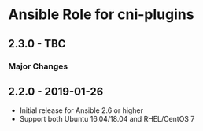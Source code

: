 # Ansible Role for cni-plugins

## 2.3.0 - TBC

### Major Changes

## 2.2.0 - 2019-01-26

  - Initial release for Ansible 2.6 or higher
  - Support both Ubuntu 16.04/18.04 and RHEL/CentOS 7
